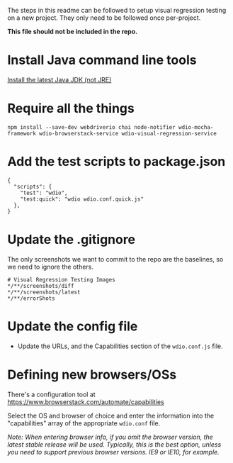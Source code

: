 The steps in this readme can be followed to setup visual regression testing on a new project. They only need to be followed once per-project.

**This file should not be included in the repo.**

# Install Java command line tools
[Install the latest Java JDK (not JRE)](http://www.oracle.com/technetwork/java/javase/downloads/index-jsp-138363.html#javasejdk)

# Require all the things
`npm install --save-dev webdriverio chai node-notifier wdio-mocha-framework wdio-browserstack-service wdio-visual-regression-service`

# Add the test scripts to package.json
```
{
  "scripts": {
    "test": "wdio",
    "test:quick": "wdio wdio.conf.quick.js"
  },
}
```

# Update the .gitignore
The only screenshots we want to commit to the repo are the baselines, so we need to ignore the others.

```
# Visual Regression Testing Images
*/**/screenshots/diff
*/**/screenshots/latest
*/**/errorShots
```

# Update the config file
- Update the URLs, and the Capabilities section of the `wdio.conf.js` file.

# Defining new browsers/OSs
There's a configuration tool at https://www.browserstack.com/automate/capabilities

Select the OS and browser of choice and enter the information into the "capabilities" array of the appropriate `wdio.conf` file.

_Note: When entering browser info, if you omit the browser version, the latest stable release will be used. Typically, this is the best option, unless you need to support previous browser versions. IE9 or IE10, for example._
